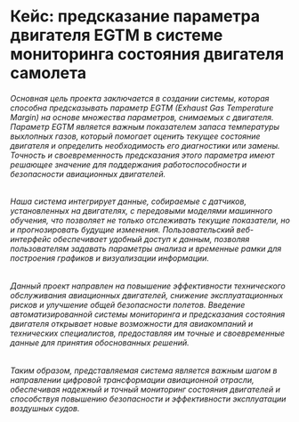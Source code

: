 # Кейс: предсказание параметра двигателя EGTM в системе мониторинга состояния двигателя самолета
###### Основная цель проекта заключается в создании системы, которая способна предсказывать параметр EGTM (Exhaust Gas Temperature Margin) на основе множества параметров, снимаемых с двигателя. Параметр EGTM является важным показателем запаса температуры выхлопных газов, который помогает оценить текущее состояние двигателя и определить необходимость его диагностики или замены. Точность и своевременность предсказания этого параметра имеют решающее значение для поддержания работоспособности и безопасности авиационных двигателей.
###### Наша система интегрирует данные, собираемые с датчиков, установленных на двигателях, с передовыми моделями машинного обучения, что позволяет не только отслеживать текущие показатели, но и прогнозировать будущие изменения. Пользовательский веб-интерфейс обеспечивает удобный доступ к данным, позволяя пользователям задавать параметры анализа и временные рамки для построения графиков и визуализации информации.
###### Данный проект направлен на повышение эффективности технического обслуживания авиационных двигателей, снижение эксплуатационных рисков и улучшение общей безопасности полетов. Введение автоматизированной системы мониторинга и предсказания состояния двигателя открывает новые возможности для авиакомпаний и технических специалистов, предоставляя им точные и своевременные данные для принятия обоснованных решений.
###### Таким образом, представляемая система является важным шагом в направлении цифровой трансформации авиационной отрасли, обеспечивая надежный и точный мониторинг состояния двигателей и способствуя повышению безопасности и эффективности эксплуатации воздушных судов.

